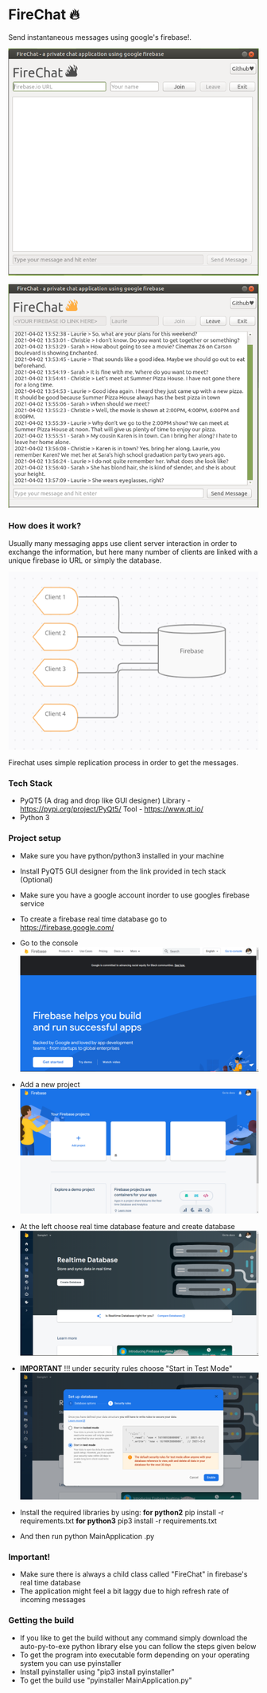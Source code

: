 # FireChat 🔥

Send instantaneous messages using google's firebase!.

![github-small](https://github.com/Santhoshlm10/FireChat-Python/blob/main/images/MainApp1.png)

![github-small](https://github.com/Santhoshlm10/FireChat-Python/blob/main/images/MainApp2.png)






### How does it work?
Usually many messaging apps use client server interaction in order to exchange the information, but here many number of clients are linked with a unique firebase io URL or simply the database.

![github-small](https://github.com/Santhoshlm10/FireChat-Python/blob/main/images/Structure.png)

Firechat uses simple replication process in order to get the messages.



### Tech Stack
- PyQT5 (A drag and drop like GUI designer)
   Library - https://pypi.org/project/PyQt5/
   Tool - https://www.qt.io/
- Python 3

### Project setup
- Make sure you have python/python3 installed in your machine
- Install PyQT5 GUI designer from the link provided in tech stack (Optional)
- Make sure you have a google account inorder to use googles firebase service
- To create a firebase real time database go to https://firebase.google.com/ 
- Go to the console
![github-small](https://github.com/Santhoshlm10/FireChat-Python/blob/main/images/Firebase1.png)

- Add a new project 
![github-small](https://github.com/Santhoshlm10/FireChat-Python/blob/main/images/Firebase2.png)

- At the left choose real time database feature and create database
![github-small](https://github.com/Santhoshlm10/FireChat-Python/blob/main/images/Firebase3.png)


-  **IMPORTANT** !!!  under security rules choose "Start in Test Mode"
![github-small](https://github.com/Santhoshlm10/FireChat-Python/blob/main/images/Firebase4.png)


- Install the required libraries by using: 
	**for python2**
	pip install -r requirements.txt
	**for python3** 
	pip3 install -r requirements.txt
- And then run python MainApplication .py 

### Important!
- Make sure there is always a child class called "FireChat" in firebase's real time database
- The application might feel a bit laggy due to high refresh rate of incoming messages

### Getting the build
- If you like to get the build without any command simply download the auto-py-to-exe python library else you can follow the steps given below
- To get the program into executable form depending on your operating system you can use pyinstaller 
- Install pyinstaller using "pip3 install pyinstaller"
- To get the build use "pyinstaller MainApplication.py"

